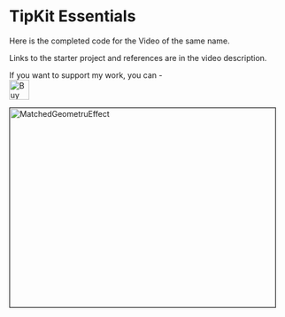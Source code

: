 # TipKit Essentials

Here is the completed code for the Video of the same name.

Links to the starter project and references are in the video description.



If you want to support my work, you can - </br>
<a href='https://ko-fi.com/Z8Z22WRVG' target='_blank'><img height='36' style='border:0px;height:36px;' src='https://cdn.ko-fi.com/cdn/kofi3.png?v=2' border='0' alt='Buy Me a Coffee at ko-fi.com' /></a>

<a href="http://www.youtube.com/watch?feature=player_embedded&v=euia2GkPo7U
" target="_blank"><img src="http://img.youtube.com/vi/euia2GkPo7U/0.jpg" 
alt="MatchedGeometruEffect" width="480" height="360" border="1" /></a>



